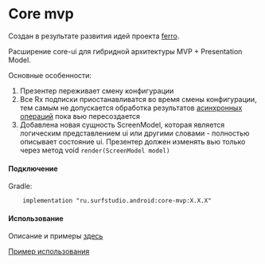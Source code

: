 # Core mvp
Создан в результате развития идей проекта  [ferro](https://github.com/MaksTuev/ferro).

Расширение core-ui для гибридной архитектуры MVP + Presentation Model.

Основные особенности:
1. Презентер переживает смену конфигурации
2. Все Rx подписки приостанавливатся во время смены конфигурации,
тем самым не допускается обработка результатов [асинхронных операций][async]
пока вью пересоздается
3. Добавлена новая сущность ScreenModel, которая является логическим представлением ui или другими словами - полностью описывает состояние ui. Презентер должен изменять вью только через метод void ```render(ScreenModel model)```

#### Подключение
Gradle:
```
    implementation "ru.surfstudio.android:core-mvp:X.X.X"
```

#### Использование
Описание и примеры [здесь](docs/usage.md)

[Пример использования](../core-mvp-sample)


[async]: ../docs/common/async.md